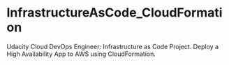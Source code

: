 # InfrastructureAsCode_CloudFormation
Udacity Cloud DevOps Engineer: Infrastructure as Code Project. Deploy a High Availability App to AWS using CloudFormation.
